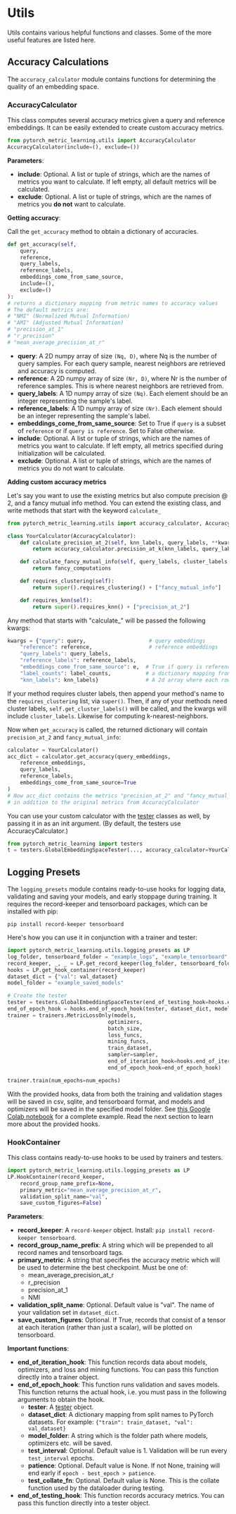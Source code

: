 # Utils
Utils contains various helpful functions and classes. Some of the more useful features are listed here.

## Accuracy Calculations
The ```accuracy_calculator``` module contains functions for determining the quality of an embedding space.
### AccuracyCalculator

This class computes several accuracy metrics given a query and reference embeddings. It can be easily extended to create custom accuracy metrics.

```python
from pytorch_metric_learning.utils import AccuracyCalculator
AccuracyCalculator(include=(), exclude=())
```
**Parameters**:

* **include**: Optional. A list or tuple of strings, which are the names of metrics you want to calculate. If left empty, all default metrics will be calculated.
* **exclude**: Optional. A list or tuple of strings, which are the names of metrics you **do not** want to calculate.

**Getting accuracy**:

Call the ```get_accuracy``` method to obtain a dictionary of accuracies.
```python
def get_accuracy(self, 
	query, 		
	reference, 
	query_labels, 
	reference_labels, 
	embeddings_come_from_same_source, 
	include=(),
	exclude=()
):
# returns a dictionary mapping from metric names to accuracy values
# The default metrics are:
# "NMI" (Normalized Mutual Information)
# "AMI" (Adjusted Mutual Information)
# "precision_at_1"
# "r_precision"
# "mean_average_precision_at_r"
```
* **query**: A 2D numpy array of size ```(Nq, D)```, where Nq is the number of query samples. For each query sample, nearest neighbors are retrieved and accuracy is computed.
* **reference**: A 2D numpy array of size ```(Nr, D)```, where Nr is the number of reference samples. This is where nearest neighbors are retrieved from.
* **query_labels**: A 1D numpy array of size ```(Nq)```. Each element should be an integer representing the sample's label.
* **reference_labels**: A 1D numpy array of size ```(Nr)```. Each element should be an integer representing the sample's label. 
* **embeddings_come_from_same_source**: Set to True if ```query``` is a subset of ```reference``` or if ```query is reference```. Set to False otherwise.
* **include**: Optional. A list or tuple of strings, which are the names of metrics you want to calculate. If left empty, all metrics specified during initialization will be calculated.
* **exclude**: Optional. A list or tuple of strings, which are the names of metrics you do not want to calculate.

**Adding custom accuracy metrics**

Let's say you want to use the existing metrics but also compute precision @ 2, and a fancy mutual info method. You can extend the existing class, and write methods that start with the keyword ```calculate_```

```python
from pytorch_metric_learning.utils import accuracy_calculator, AccuracyCalculator

class YourCalculator(AccuracyCalculator):
    def calculate_precision_at_2(self, knn_labels, query_labels, **kwargs):
        return accuracy_calculator.precision_at_k(knn_labels, query_labels[:, None], 2)

    def calculate_fancy_mutual_info(self, query_labels, cluster_labels, **kwargs):
        return fancy_computations

    def requires_clustering(self):
        return super().requires_clustering() + ["fancy_mutual_info"] 

    def requires_knn(self):
    	return super().requires_knn() + ["precision_at_2"] 
```

Any method that starts with "calculate_" will be passed the following kwargs:
```python
kwargs = {"query": query,                    # query embeddings
    "reference": reference,                  # reference embeddings
    "query_labels": query_labels,        
    "reference_labels": reference_labels,
    "embeddings_come_from_same_source": e,  # True if query is reference, or if query is a subset of reference.
    "label_counts": label_counts,           # a dictionary mapping from reference labels to the number of times they occur
    "knn_labels": knn_labels}               # A 2d array where each row is the labels of the nearest neighbors of each query. The neighbors are retrieved from the reference set
```

If your method requires cluster labels, then append your method's name to the ```requires_clustering``` list, via ```super()```. Then, if any of your methods need cluster labels, ```self.get_cluster_labels()``` will be called, and the kwargs will include ```cluster_labels```. Likewise for computing k-nearest-neighbors.

Now when ```get_accuracy``` is called, the returned dictionary will contain ```precision_at_2``` and ```fancy_mutual_info```:
```python
calculator = YourCalculator()
acc_dict = calculator.get_accuracy(query_embeddings,
    reference_embeddings,
    query_labels,
    reference_labels,
    embeddings_come_from_same_source=True
)
# Now acc_dict contains the metrics "precision_at_2" and "fancy_mutual_info"
# in addition to the original metrics from AccuracyCalculator
```

You can use your custom calculator with the [tester](testers.md) classes as well, by passing it in as an init argument. (By default, the testers use AccuracyCalculator.)
```python
from pytorch_metric_learning import testers
t = testers.GlobalEmbeddingSpaceTester(..., accuracy_calculator=YourCalculator())
```

## Logging Presets
The ```logging_presets``` module contains ready-to-use hooks for logging data, validating and saving your models, and early stoppage during training. It requires the record-keeper and tensorboard packages, which can be installed with pip:

```pip install record-keeper tensorboard```

Here's how you can use it in conjunction with a trainer and tester:
```python
import pytorch_metric_learning.utils.logging_presets as LP
log_folder, tensorboard_folder = "example_logs", "example_tensorboard"
record_keeper, _, _ = LP.get_record_keeper(log_folder, tensorboard_folder)
hooks = LP.get_hook_container(record_keeper)
dataset_dict = {"val": val_dataset}
model_folder = "example_saved_models"

# Create the tester
tester = testers.GlobalEmbeddingSpaceTester(end_of_testing_hook=hooks.end_of_testing_hook)
end_of_epoch_hook = hooks.end_of_epoch_hook(tester, dataset_dict, model_folder)
trainer = trainers.MetricLossOnly(models,
								optimizers,
								batch_size,
								loss_funcs,
								mining_funcs,
								train_dataset,
								sampler=sampler,
								end_of_iteration_hook=hooks.end_of_iteration_hook,
								end_of_epoch_hook=end_of_epoch_hook)

trainer.train(num_epochs=num_epochs)
```
With the provided hooks, data from both the training and validation stages will be saved in csv, sqlite, and tensorboard format, and models and optimizers will be saved in the specified model folder. See [this Google Colab notebook](https://colab.research.google.com/drive/1fwTC-GRW3X6QiJq6_abJ47On2f3s9e5e) for a complete example. Read the next section to learn more about the provided hooks.

### HookContainer
This class contains ready-to-use hooks to be used by trainers and testers.

```python
import pytorch_metric_learning.utils.logging_presets as LP
LP.HookContainer(record_keeper, 
	record_group_name_prefix=None, 
	primary_metric="mean_average_precision_at_r", 
	validation_split_name="val",
	save_custom_figures=False)
```

**Parameters**:

* **record_keeper**: A ```record-keeper``` object. Install: ```pip install record-keeper tensorboard```.
* **record_group_name_prefix**: A string which will be prepended to all record names and tensorboard tags.
* **primary_metric**: A string that specifies the accuracy metric which will be used to determine the best checkpoint. Must be one of:
    * mean_average_precision_at_r
	* r_precision
	* precision_at_1
	* NMI
* **validation_split_name**: Optional. Default value is "val". The name of your validation set in ```dataset_dict```.
* **save_custom_figures**: Optional. If True, records that consist of a tensor at each iteration (rather than just a scalar), will be plotted on tensorboard.

**Important functions**:

* **end_of_iteration_hook**: This function records data about models, optimizers, and loss and mining functions. You can pass this function directly into a trainer object.
* **end_of_epoch_hook**: This function runs validation and saves models. This function returns the actual hook, i.e. you must pass in the following arguments to obtain the hook.
	* **tester**: A [tester](testers.md) object.
	* **dataset_dict**: A dictionary mapping from split names to PyTorch datasets. For example: ```{"train": train_dataset, "val": val_dataset}```
	* **model_folder**: A string which is the folder path where models, optimizers etc. will be saved. 
	* **test_interval**: Optional. Default value is 1. Validation will be run every ```test_interval``` epochs.
	* **patience**: Optional. Default value is None. If not None, training will end early if ```epoch - best_epoch > patience```.
	* **test_collate_fn**: Optional. Default value is None. This is the collate function used by the dataloader during testing. 
* **end_of_testing_hook**: This function records accuracy metrics. You can pass this function directly into a tester object.